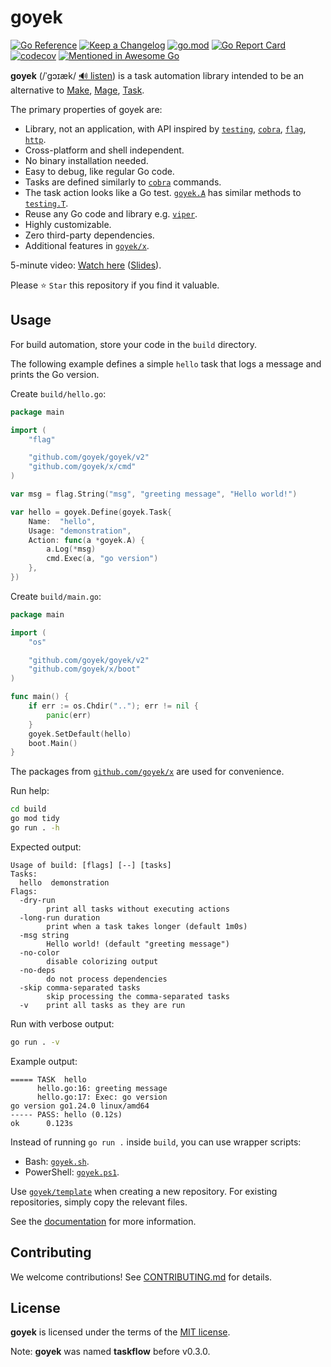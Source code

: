 # goyek

[![Go Reference](https://pkg.go.dev/badge/github.com/goyek/goyek.svg)](https://pkg.go.dev/github.com/goyek/goyek/v2)
[![Keep a Changelog](https://img.shields.io/badge/changelog-Keep%20a%20Changelog-%23E05735)](CHANGELOG.md)
[![go.mod](https://img.shields.io/github/go-mod/go-version/goyek/goyek)](go.mod)
[![Go Report Card](https://goreportcard.com/badge/github.com/goyek/goyek/v2)](https://goreportcard.com/report/github.com/goyek/goyek/v2)
[![codecov](https://codecov.io/gh/goyek/goyek/branch/main/graph/badge.svg)](https://codecov.io/gh/goyek/goyek)
[![Mentioned in Awesome Go](https://awesome.re/mentioned-badge.svg)](https://github.com/avelino/awesome-go)

**goyek** (/ˈɡɔɪæk/ [🔊 listen](https://ipa-reader.com/?text=%CB%88%C9%A1%C9%94%C9%AA%C3%A6k))
is a task automation library intended to be an alternative to
[Make](https://www.gnu.org/software/make/),
[Mage](https://github.com/magefile/mage),
[Task](https://taskfile.dev/).

The primary properties of goyek are:

- Library, not an application, with API inspired by
  [`testing`](https://golang.org/pkg/testing),
  [`cobra`](https://github.com/spf13/cobra),
  [`flag`](https://golang.org/pkg/flag),
  [`http`](https://golang.org/pkg/http).
- Cross-platform and shell independent.
- No binary installation needed.
- Easy to debug, like regular Go code.
- Tasks are defined similarly to
  [`cobra`](https://github.com/spf13/cobra) commands.
- The task action looks like a Go test.
  [`goyek.A`](https://pkg.go.dev/github.com/goyek/goyek/v2#A)
  has similar methods to [`testing.T`](https://pkg.go.dev/testing#T).
- Reuse any Go code and library e.g. [`viper`](https://github.com/spf13/viper).
- Highly customizable.
- Zero third-party dependencies.
- Additional features in [`goyek/x`](https://github.com/goyek/x).

5-minute video: [Watch here](https://www.youtube.com/watch?v=e-xWEH-fqJ0)
([Slides](https://docs.google.com/presentation/d/1xFAPXeMiOD-92xeIHkUD-SHmJZwc8mSIIgpjuJXEW3U/edit?usp=sharing)).

Please ⭐ `Star` this repository if you find it valuable.

## Usage

For build automation, store your code in the `build` directory.

The following example defines a simple `hello` task that logs a message
and prints the Go version.

Create `build/hello.go`:

```go
package main

import (
	"flag"

	"github.com/goyek/goyek/v2"
	"github.com/goyek/x/cmd"
)

var msg = flag.String("msg", "greeting message", "Hello world!")

var hello = goyek.Define(goyek.Task{
	Name:  "hello",
	Usage: "demonstration",
	Action: func(a *goyek.A) {
		a.Log(*msg)
		cmd.Exec(a, "go version")
	},
})
```

Create `build/main.go`:

```go
package main

import (
	"os"

	"github.com/goyek/goyek/v2"
	"github.com/goyek/x/boot"
)

func main() {
	if err := os.Chdir(".."); err != nil {
		panic(err)
	}
	goyek.SetDefault(hello)
	boot.Main()
}
```

The packages from [`github.com/goyek/x`](https://pkg.go.dev/github.com/goyek/x)
are used for convenience.

Run help:

```sh
cd build
go mod tidy
go run . -h
```

Expected output:

```out
Usage of build: [flags] [--] [tasks]
Tasks:
  hello  demonstration
Flags:
  -dry-run
        print all tasks without executing actions
  -long-run duration
        print when a task takes longer (default 1m0s)
  -msg string
        Hello world! (default "greeting message")
  -no-color
        disable colorizing output
  -no-deps
        do not process dependencies
  -skip comma-separated tasks
        skip processing the comma-separated tasks
  -v    print all tasks as they are run
```

Run with verbose output:

```sh
go run . -v
```

Example output:

```out
===== TASK  hello
      hello.go:16: greeting message
      hello.go:17: Exec: go version
go version go1.24.0 linux/amd64
----- PASS: hello (0.12s)
ok      0.123s
```

Instead of running `go run .` inside `build`, you can use wrapper scripts:

- Bash: [`goyek.sh`](goyek.sh).
- PowerShell: [`goyek.ps1`](goyek.ps1).

Use [`goyek/template`](https://github.com/goyek/template) when creating
a new repository. For existing repositories, simply copy the relevant files.

See the [documentation](https://pkg.go.dev/github.com/goyek/goyek/v2) for more information.

## Contributing

We welcome contributions! See [CONTRIBUTING.md](CONTRIBUTING.md) for details.

## License

**goyek** is licensed under the terms of the [MIT license](LICENSE).

Note: **goyek** was named **taskflow** before v0.3.0.
